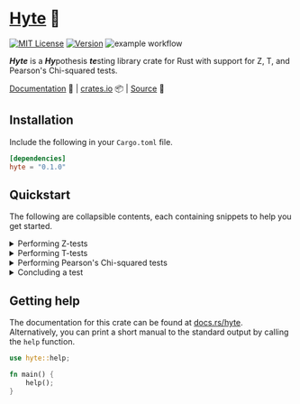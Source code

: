 # [Hyte](https://github.com/abyanmajid/hyte) 🦀

[![MIT License](https://img.shields.io/badge/license-MIT-blue.svg)](https://github.com/abyanmajid/hyte/blob/main/LICENSE) [![Version](https://img.shields.io/badge/crates.io-v0.1.1-orange.svg)](https://crates.io/crates/hyte) ![example workflow](https://github.com/abyanmajid/hyte/actions/workflows/ci.yml/badge.svg)

***Hyte*** is a ***Hy***pothesis ***te***sting library crate for Rust with support for Z, T, and Pearson's Chi-squared tests.

[Documentation](https://docs.rs/hyte/0.1.1/hyte/) 📃 | [crates.io](https://crates.io/crates/hyte) 📦 | [Source](https://github.com/abyanmajid/hyte/) 🌿

## Installation

Include the following in your `Cargo.toml` file.

```toml
[dependencies]
hyte = "0.1.0"
```

## Quickstart

The following are collapsible contents, each containing snippets to help you get started.

<details>
  <summary>Performing Z-tests</summary>

  <h3>1-sample Z-test</h3>

  You can perform a 1-sample Z-test using `z::test`, a function that takes in the following arguments:

  - data: `Vec<Number>`
  - expected_mean: `Number`
  - tail: `Tails::LOWER`, `Tails::UPPER`, or `Tails::BOTH`
  - print_output: `bool`

  where `Number` is a generic that accepts integers and floats. Here is an example of a how you can perform a lower-tailed 1-sample Z-test:

  ```rust
  use hyte::z;
  use hyte::utils::Tails;
   
  fn main() {
      let data = vec![1, 2, 3, 4, 5];
      let results = z::test(data, 3.5, Tails::LOWER, true).unwrap();
  }
  ```

  Should you need to perform upper-tailed or 2-sided Z-tests, simply pass the `Tails::UPPER` or `Tails::BOTH` variants to `tail`.

  <h3>1-sample Z-test given numerical summaries</h3>

  You can alternatively perform Z-tests using the `z::test_dataless` function which takes in numerical summaries including observed mean, sample size, and population standard deviation, all in replacement of data. The `z::test_dataless` function takes the following arguments:

  - observed_mean: `Number`
  - expected_mean: `Number`
  - sample_size: `u32`
  - pop_sd: `Number`
  - tail: `Tails::LOWER`, `Tails::UPPER`, or `Tails::BOTH`
  - print_output: `bool`

  Here is an example:
  
  ```rust
  use hyte::z;
  use hyte::utils::Tails;
  
  fn main() {
      let results = z::test_dataless(1.2, 1.0, 30, 0.5, Tails::LOWER, true).unwrap();
  }
  ```
  
</details>

<details>
  <summary>Performing T-tests</summary>

  <h3>1-sample T-test</h3>

  You can perform a 1-sample T-test using `t::test`, a function that takes in the following arguments:

  - data: `Vec<Number>`
  - expected_mean: `Number`
  - tail: `Tails::LOWER`, `Tails::UPPER`, or `Tails::BOTH`
  - print_output: `bool`

  where `Number` is a generic that accepts integers and floats. Here is an example of a how you can perform a lower-tailed 1-sample T-test:

  ```rust
  use hyte::t;
  use hyte::utils::Tails;
  
  fn main() {
      let data = vec![2.5, 2.9, 3.1, 2.6, 2.7, 2.8, 3.0, 3.2];
      let results = t::test(data, 3, Tails::LOWER, true).unwrap();
  }
  ```

  <h3>1-sample T-test given numerical summaries</h3>

  You can alternatively perform T-tests using the `t::test_dataless` function which takes in numerical summaries including observed mean, sample size, and population standard deviation, all in replacement of data. The `t::test_dataless` function takes the following arguments:

  - observed_mean: `Number`
  - expected_mean: `Number`
  - sample_size: `u32`
  - pop_sd: `Number`
  - tail: `Tails::LOWER`, `Tails::UPPER`, or `Tails::BOTH`
  - print_output: `bool`

  Here is an example:
  
  ```rust
  use hyte::t;
  use hyte::utils::Tails;
  
  fn main() {
      let results = t::test_dataless(1.2, 1.0, 30, 0.5, Tails::LOWER, true).unwrap();
  }
  ```

  <h3>2-sample T-test</h3>

  Hyte provides the `t::test_two_samples` function for performing a 2-sample T-test. It takes in the following arguments:

  - data1: `Vec<Number>`
  - data2: `Vec<Number>`
  - print_output: `bool`

  Here's an example:

  ```rust
  use hyte::t;

  fn main() {
      let group1 = vec![20, 22, 19, 20, 21, 20, 19, 21, 22, 18];
      let group2 = vec![22, 24, 23, 24, 25, 23, 24, 23, 22, 24];
      let results = t::test_two_samples(group1, group2, true).unwrap();
  }
  ```

</details>

<details>
  <summary>Performing Pearson's Chi-squared tests</summary>
  <br>
  
  The `chisquare` module only contains one funtion `chisquare::test` which can be used to perform both Pearson's Chi-squared test of independence and goodness of fit. It takes on the following arguments:

  - test_type: `&str`
  - observed_matrix: `Matrix<Number>`
  - gof_probabilities: `Option<Vec<f64>>`
  - print_output: `bool`

  where `Matrix<Number>` is an enum with two variants: `Matrix::TwoDimensional(Vec<Vec<Number>>)` and `Matrix::OneDimensional(Vec<Number>)`.

  <h3>Test of independence</h3>

  To perform a test of independence, you must pass in:
  
  - `"toi"` to `test_type`
  - `Option::None` variant to `gof_probabilities`
  - `Matrix::TwoDimensional(Vec<Vec<Number>>)` to `observed_matrix`

  Here's an example:
  ```rust
  use hyte::chisquare;
  use hyte::utils::Matrix;
  
  fn main() {
      let observed_frequencies = Matrix::TwoDimensional(vec![vec![762, 327, 468], 
                                                             vec![484, 239, 477]]);
      let results = chisquare::test(
          "toi", 
          observed_frequencies, 
          None, 
          true
      ).unwrap();
  }
  ```

  <h3>Goodness Of Fit</h3>

  To perform a goodness of fit test, you must pass in:
  
  - `"gof"` to `test_type`
  - `Option::Some(f64)` variant to `gof_probabilities`
  - `Matrix::OneDimensional(Vec<Number>)` to `observed_matrix`

  Here's an example:
  
  ```rust
  use hyte::chisquare;
  use hyte::utils::Matrix;
  
  fn main() {
      let results = chisquare::test(
          "gof",
          Matrix::OneDimensional(vec![30, 40, 30]),
          Some(vec![0.25, 0.5, 0.25]),
          true
      ).unwrap();
  }
  ```
  
</details>

<details>
  <summary>Concluding a test</summary>

  <h3>Concluding with a custom significance level using <code>conclude</code></h3>

  Every instance of a test result such as `ZResult`, `TResult`, and `ChiSquareResult` have a method `conclude` which returns a `Conclusion` variant (one of `Reject` or `DoNotReject`). The `conclude` method takes in two parameters:

  - significance_level: `f64`
  - print_output: `bool`
  
  ```rust
  use hyte::z;
  use hyte::utils::Tails;

  fn main() {
      let results = z::test(vec![1, 2, 3, 4, 5], 3.5, Tails::LOWER, true).unwrap();
      let conclusion = results.conclude(0.1, true);
  }
  ```

  `conclude` checks if the p-value assigned to `self.p` exceeds the significance level. If `self.p < significance_level`, then `conclude` will return the `Reject` variant. Otherwise, it will return the `DoNotReject` variant.

  <h3>Concluding conventionally with <code>conclude_by_convention</code></h3>

  `conclude_by_convention` is an alternative to `conclude`. It assumes a significance level of 0.05, which is widely regarded as an appropriate default in statistics.

  ```rust
  use hyte::z;
  use hyte::utils::Tails;

  fn main() {
      let results = z::test(vec![1, 2, 3, 4, 5], 3.5, Tails::LOWER, true).unwrap();
      let conclusion = results.conclude_by_convention(true);
  }
  ```

</details>

## Getting help

The documentation for this crate can be found at [docs.rs/hyte](https://docs.rs/hyte). Alternatively, you can print a short manual to the standard output by calling the `help` function.

```rust
use hyte::help;

fn main() {
    help();
}
```

